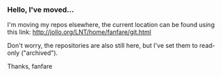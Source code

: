 ### Hello, I've moved...

I'm moving my repos elsewhere, the current location can be found using this link: http://jollo.org/LNT/home/fanfare/git.html

Don't worry, the repositories are also still here, but I've set them to read-only ("archived").

Thanks, fanfare
